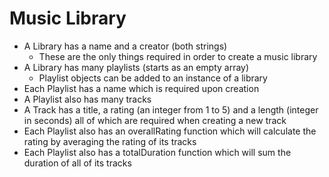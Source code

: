 # Music Library
+ A Library has a name and a creator (both strings)
  - These are the only things required in order to create a music library
+ A Library has many playlists (starts as an empty array)
  - Playlist objects can be added to an instance of a library
+ Each Playlist has a name which is required upon creation
+ A Playlist also has many tracks
+ A Track has a title, a rating (an integer from 1 to 5) and a length (integer in seconds) all of which are required when creating a new track
+ Each Playlist also has an overallRating function which will calculate the rating by averaging the rating of its tracks
+ Each Playlist also has a totalDuration function which will sum the duration of all of its tracks